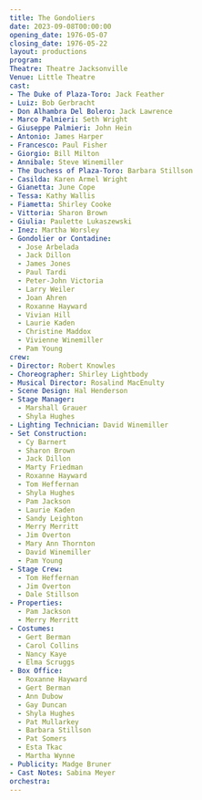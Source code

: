 ```yaml
---
title: The Gondoliers
date: 2023-09-08T00:00:00
opening_date: 1976-05-07
closing_date: 1976-05-22
layout: productions
program:
Theatre: Theatre Jacksonville
Venue: Little Theatre
cast:
- The Duke of Plaza-Toro: Jack Feather
- Luiz: Bob Gerbracht
- Don Alhambra Del Bolero: Jack Lawrence
- Marco Palmieri: Seth Wright
- Giuseppe Palmieri: John Hein
- Antonio: James Harper
- Francesco: Paul Fisher
- Giorgio: Bill Milton
- Annibale: Steve Winemiller
- The Duchess of Plaza-Toro: Barbara Stillson
- Casilda: Karen Armel Wright
- Gianetta: June Cope
- Tessa: Kathy Wallis
- Fiametta: Shirley Cooke
- Vittoria: Sharon Brown
- Giulia: Paulette Lukaszewski
- Inez: Martha Worsley
- Gondolier or Contadine:
  - Jose Arbelada
  - Jack Dillon
  - James Jones
  - Paul Tardi
  - Peter-John Victoria
  - Larry Weiler
  - Joan Ahren
  - Roxanne Hayward
  - Vivian Hill
  - Laurie Kaden
  - Christine Maddox
  - Vivienne Winemiller
  - Pam Young
crew:
- Director: Robert Knowles
- Choreographer: Shirley Lightbody
- Musical Director: Rosalind MacEnulty
- Scene Design: Hal Henderson
- Stage Manager:
  - Marshall Grauer
  - Shyla Hughes
- Lighting Technician: David Winemiller
- Set Construction:
  - Cy Barnert
  - Sharon Brown
  - Jack Dillon
  - Marty Friedman
  - Roxanne Hayward
  - Tom Heffernan
  - Shyla Hughes
  - Pam Jackson
  - Laurie Kaden
  - Sandy Leighton
  - Merry Merritt
  - Jim Overton
  - Mary Ann Thornton
  - David Winemiller
  - Pam Young
- Stage Crew:
  - Tom Heffernan
  - Jim Overton
  - Dale Stillson
- Properties:
  - Pam Jackson
  - Merry Merritt
- Costumes:
  - Gert Berman
  - Carol Collins
  - Nancy Kaye
  - Elma Scruggs
- Box Office:
  - Roxanne Hayward
  - Gert Berman
  - Ann Dubow
  - Gay Duncan
  - Shyla Hughes
  - Pat Mullarkey
  - Barbara Stillson
  - Pat Somers
  - Esta Tkac
  - Martha Wynne
- Publicity: Madge Bruner
- Cast Notes: Sabina Meyer
orchestra:
---
```


